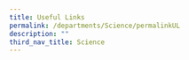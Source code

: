 ```yaml
---
title: Useful Links
permalink: /departments/Science/permalinkUL
description: ""
third_nav_title: Science
---
```

